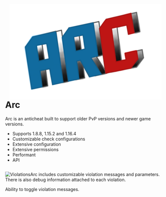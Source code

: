 <img align="right" src="test.png">

# Arc
Arc is an anticheat built to support older PvP versions and newer game versions.

* Supports 1.8.8, 1.15.2 and 1.16.4
* Customizable check configurations
* Extensive configuration
* Extensive permissions
* Performant
* API
##

<img align="left" src="https://i.imgur.com/M85fUpO.png" alt="Violations">
Arc includes customizable violation messages and parameters. 
There is also debug information attached to each violation.

Ability to toggle violation messages.
